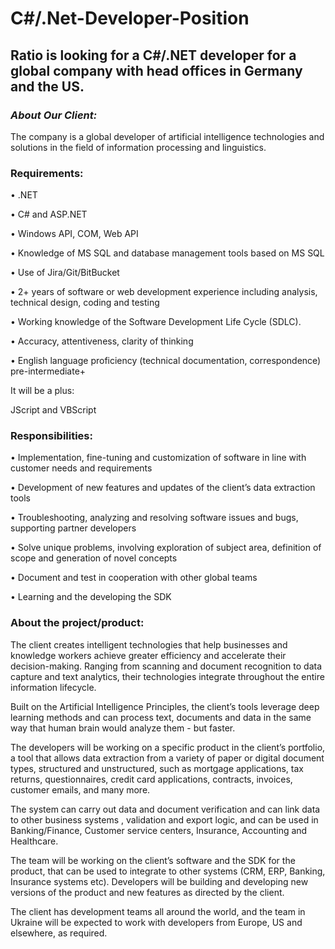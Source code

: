 # **C#/.Net-Developer-Position** #

## Ratio is looking for a C#/.NET developer for a global company with head offices in Germany and the US. ##

### *About Our Client:*

The company is a global developer of artificial intelligence technologies and solutions in the field of information processing and linguistics.

### **Requirements:**


• .NET

• C# and ASP.NET

• Windows API, COM, Web API

• Knowledge of MS SQL and database management tools based on MS SQL

• Use of Jira/Git/BitBucket

• 2+ years of software or web development experience including analysis, technical design, coding and testing

• Working knowledge of the Software Development Life Cycle (SDLC).

• Accuracy, attentiveness, clarity of thinking

• English language proficiency (technical documentation, correspondence) pre-intermediate+

It will be a plus:

JScript and VBScript

### **Responsibilities:**

• Implementation, fine-tuning and customization of software in line with customer needs and requirements

• Development of new features and updates of the client’s data extraction tools

• Troubleshooting, analyzing and resolving software issues and bugs, supporting partner developers

• Solve unique problems, involving exploration of subject area, definition of scope and generation of novel concepts

• Document and test in cooperation with other global teams

• Learning and the developing the SDK

### **About the project/product:**

The client creates intelligent technologies that help businesses and knowledge workers achieve greater efficiency and accelerate their decision-making. Ranging from scanning and document recognition to data capture and text analytics, their technologies integrate throughout the entire information lifecycle.

Built on the Artificial Intelligence Principles, the client’s tools leverage deep learning methods and can process text, documents and data in the same way that human brain would analyze them - but faster.

The developers will be working on a specific product in the client’s portfolio, a tool that allows  data extraction from a variety of paper or digital document types, structured and unstructured, such as mortgage applications, tax returns, questionnaires, credit card applications, contracts, invoices, customer emails, and many more. 

The system can carry out data and document verification and can link data to other  business systems , validation and export logic, and can be used in Banking/Finance, Customer service centers, Insurance, Accounting and Healthcare.


The team will be working on the client’s software and the SDK for the product, that can be used to integrate to other systems (CRM, ERP, Banking, Insurance systems etc). Developers will be building and developing new versions of the product and new features as directed by the client.

The client has development teams all around the world, and the team in Ukraine will be expected to work with developers from Europe, US and elsewhere, as required.
